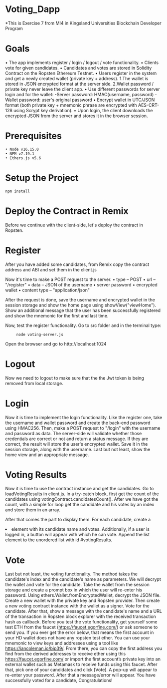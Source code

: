 # Voting_Dapp
*This is Exercise 7 from MI4 in Kingsland Universities Blockchain Developer Program

# Goals
• The app implements register / login / logout / vote functionality.
• Clients vote for given candidates.
• Candidates and votes are stored in Solidity Contract on the Ropsten Ethereum Testnet.
• Users register in the system and get a newly created wallet (private key + address). 1.The wallet is stored in JSON encrypted format at the server side.
2.Wallet password / private key never leave the client app.
• Use different passwords for server login and for the wallet:
-Server password: HMAC(username, password)
-Wallet password: user's original password
• Encrypt wallet in UTC/JSON format (both private key + mnemonic phrase are encrypted with AES-CRT- 128 using Scrypt key derivation).
• Upon login, the client downloads the encrypted JSON from the server and stores it in the browser session.

# Prerequisites
    • Node v16.15.0
    • NPM v7.19.1
    • Ethers.js v5.6

# Setup the Project
    npm install

# Deploy the Contract in Remix
  Before we continue with the client-side, let's deploy the contract in Ropsten.

# Register 
  After you have added some candidates, from Remix copy the contract address and ABI and set them in the client.js

Now it's time to make a POST request to the server.
• type – POST
• url – "/register"
• data – JSON of the username
• server password
• encrypted wallet
• content type – "application/json"

After the request is done, save the username and encrypted wallet in the session storage and show the home page
using showView("viewHome"). Show an additional message that the user has been successfully registered and
show the mnemonic for the first and last time.

Now, test the register functionality. Go to src folder and in the terminal type:

         node voting-server.js
         
Open the browser and go to http://localhost:1024

# Logout 
Now we need to logout to make sure that the the Jwt token is being removed from local storage.

# Login
Now it is time to implement the login functionality. Like the register one, take the username and wallet password
and create the back-end password using HMAC256. Then, make a POST request to "/login" with the username and
password as data. The server-side will validate whether those credentials are correct or not and return a status
message. If they are correct, the result will store the user's encrypted wallet. Save it in the session storage, along
with the username. Last but not least, show the home view and an appropriate message.

# Voting Results
Now it is time to use the contract instance and get the candidates. Go to loadVotingResults in client.js. In a try-catch
block, first get the count of the candidates using votingContract.candidatesCount(). After we have got the count,
with a simple for loop get the candidate and his votes by an index and store them in an array.

After that comes the part to display them. For each candidate, create a <li> element with its candidate name and
votes. Additionally, if a user is logged in, a button will appear with which he can vote. Append the list element to the unordered list with id #votingResults.
    
# Vote
  Last but not least, the voting functionality. The method takes the candidate's index and the candidate's name as parameters. We will decrypt the wallet and vote 
for the candidate. Take the wallet from the session storage and create a prompt box in which the user will re-enter his password.
Using ethers.Wallet.fromEncryptedWallet, decrypt the JSON file. Create a new wallet with the private key and
Ropsten provider. Then create a new voting contract instance with the wallet as a signer.
Vote for the candidate. After that, show a message with the candidate's name and a URL of the transaction in
Ropsten block explorer with the received transaction hash as callback.
Before you test the vote functionality, get yourself some test ETH from the faucet (https://faucet.egorfine.com/) or
ask someone to send you. If you ever get the error below, that means the first account in your HD wallet does not
have any ropsten test ether.
You can use your mnemonic to view keys and addresses using a tool like https://iancoleman.io/bip39/. From there,
you can copy the first address you find from the derived addresses to receive ether using this
https://faucet.egorfine.com/ or import the first account’s private key into an external wallet such as Metamask to
receive funds using this faucet.
After that, pick one of your candidates and click [Vote]. A pop-up will appear to re-enter your password. After that a
message/error will appear. You have successfully voted for a candidate, Congratulations!
